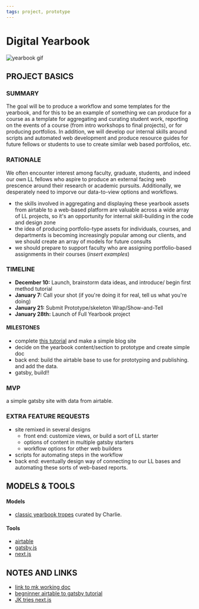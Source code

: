 ```yaml
---
tags: project, prototype
---
```


# Digital Yearbook



![yearbook gif](https://media.giphy.com/media/W9KgRYANgSias/giphy-downsized-large.gif)

## PROJECT BASICS

### SUMMARY

The goal will be to produce a workflow and some templates for the yearbook, and for this to be an example of something we can produce for a course as a template for aggregating and curating student work, reporting on the events of a course (from intro workshops to final projects), or for producing portfolios. In addition, we will develop our internal skills around scripts and automated web development and produce resource guides for future fellows or students to use to create similar web based portfolios, etc.  


### RATIONALE 
We often encounter interest among faculty, graduate, students, and indeed our own LL fellows who aspire to produce an external facing web prescence around their research or academic pursuits. Additionally, we desperately need to imporve our data-to-view options and workflows. 
* the skills involved in aggregating and displaying these yearbook assets from airtable to a web-based platform are valuable across a wide array of LL projects, so it's an opportunity for internal skill-building in the code and design zone
* the idea of producing portfolio-type assets for individuals, courses, and departments is becoming increasingly popular among our clients, and we should create an array of models for future consults 
* we should prepare to support faculty who are assigning portfolio-based assignments in their courses (*insert examples*)


### TIMELINE



* **December 10:** Launch, brainstorm data ideas, and introduce/ begin first method tutorial
* **January 7:** Call your shot (if you're doing it for real, tell us what you're doing)
* **January 21:** Submit Prototype/skeleton Wrap/Show-and-Tell 
* **January 28th:** Launch of Full Yearbook project

#### MILESTONES

* complete [this tutorial](https://blog.airtable.com/build-your-own-custom-blog-cms-with-airtable-and-gatsbyjs/) and make a simple blog site
* decide on the yearbook content/section to prototype and create simple doc
* back end: build the airtable base to use for prototyping and publishing. and add the data.
* gatsby, build!!


### MVP

a simple gatsby site with data from airtable.

### EXTRA FEATURE REQUESTS

* site remixed in several designs 
    * front end: customize views, or build a sort of LL starter
    * options of content in multiple gatsby starters
    * workflow options for other web builders
* scripts for automating steps in the workflow
* back end: eventually design way of connecting to our LL bases and automating these sorts of web-based reports.


## MODELS & TOOLS
#### Models
* [classic yearbook tropes](https://www.canva.com/design/DAEwlBUmwp8/ajMqjkZXgXfPCug_ej2lFg/view?utm_content=DAEwlBUmwp8&utm_campaign=designshare&utm_medium=link&utm_source=publishsharelink) curated by Charlie.

#### Tools
* [airtable](https://airtable.com/)
* [gatsby.js](https://www.gatsbyjs.com/)
* [next.js](https://nextjs.org/learn/basics/create-nextjs-app?utm_source=next-site&utm_medium=nav-cta&utm_campaign=next-website)


## NOTES AND LINKS

* [link to mk working doc](https://hackmd.io/qicjy9OEQXajSOWq5_nsNQ)
* [begninner airtable to gatsby tutorial](https://blog.airtable.com/build-your-own-custom-blog-cms-with-airtable-and-gatsbyjs/) 
* [JK tries next.js]()

